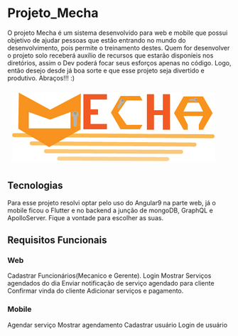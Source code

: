# Projeto_Mecha
O projeto Mecha é um sistema desenvolvido para web e mobile que possui objetivo de ajudar pessoas que estão entrando no mundo do desenvolvimento, pois permite o treinamento destes. Quem for desenvolver o projeto solo receberá auxílio de recursos que estarão disponíeis nos diretórios, assim o Dev poderá focar seus esforços apenas no código. Logo, então desejo desde já boa sorte e que esse projeto seja divertido e produtivo. Abraços!!! :)

<img src="assets/Logomecha.png" style="margin:10px; align-self:center"/>

## Tecnologias
Para esse projeto resolvi optar pelo uso do Angular9 na parte web, já o mobile ficou o Flutter e no backend a junção de mongoDB, GraphQL e ApolloServer. Fique a vontade para escolher as suas.

## Requisitos Funcionais
### Web 
 Cadastrar Funcionários(Mecanico e Gerente). 
 Login 
 Mostrar Serviços agendados do dia 
 Enviar notificação de serviço agendado para cliente 
 Confirmar vinda do cliente 
 Adicionar serviços e pagamento. 
### Mobile
 Agendar serviço 
 Mostrar agendamento 
 Cadastrar usuário 
 Login de usuário 
